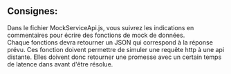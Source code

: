 ## Consignes:

Dans le fichier MockServiceApi.js, vous suivrez les indications en commentaires pour écrire des fonctions de mock de données.  
Chaque fonctions devra retourner un JSON qui correspond à la réponse prévu. Ces fonction doivent permettre de simuler une requête http à une api distante. Elles doivent donc retourner une promesse avec un certain temps de latence dans avant d'être résolue. 